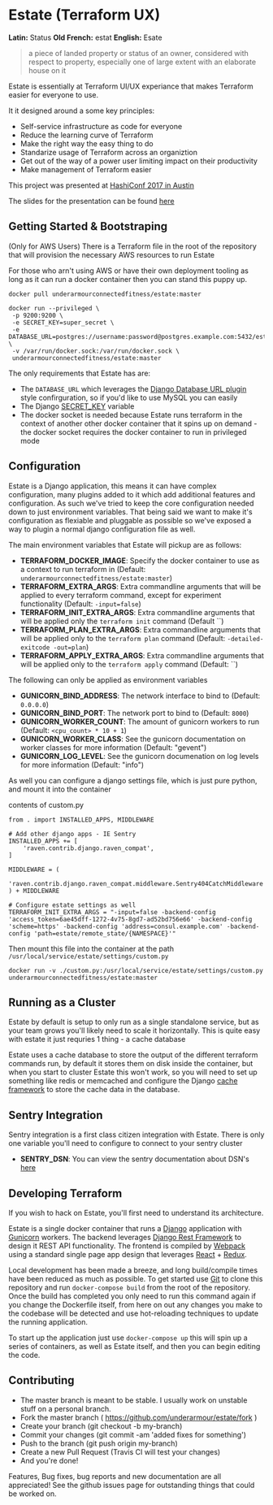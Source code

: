 Estate (Terraform UX)
=====================


**Latin:** Status **Old French:** estat **English:** Esate

> a piece of landed property or status of an owner, considered with respect to property, especially one of large extent with an elaborate house on it

Estate is essentially at Terraform UI/UX experiance that makes Terraform easier for everyone to use.

It it designed around a some key principles:

* Self-service infrastructure as code for everyone
* Reduce the learning curve of Terraform
* Make the right way the easy thing to do
* Standarize usage of Terraform across an organiztion
* Get out of the way of a power user limiting impact on their productivity
* Make management of Terraform easier

This project was presented at [HashiConf 2017 in Austin](https://www.hashiconf.com/talks/underarmour-terraform.html)

The slides for the presentation can be found [here](http://slides.com/rocktavious/estate#/)

Getting Started & Bootstraping
------------------------------

(Only for AWS Users) There is a Terraform file in the root of the repository that will provision the necessary AWS resources to run Estate

For those who arn't using AWS or have their own deployment tooling as long as it can run a docker container then you can stand this puppy up.

```
docker pull underarmourconnectedfitness/estate:master

docker run --privileged \
 -p 9200:9200 \
 -e SECRET_KEY=super_secret \
 -e DATABASE_URL=postgres://username:password@postgres.example.com:5432/estate \
 -v /var/run/docker.sock:/var/run/docker.sock \
 underarmourconnectedfitness/estate:master
```

The only requirements that Estate has are:
* The `DATABASE_URL` which leverages the [Django Database URL plugin](https://github.com/kennethreitz/dj-database-url) style confirguration, so if you'd like to use MySQL you can easily
* The Django [SECRET_KEY](https://docs.djangoproject.com/en/1.11/ref/settings/#std:setting-SECRET_KEY) variable
* The docker socket is needed because Estate runs terraform in the context of another other docker container that it spins up on demand - the docker socket requires the docker container to run in privileged mode

Configuration
-------------

Estate is a Django application, this means it can have complex configuration, many plugins added to it which add additional features and configuration.  As such we've tried to keep the core configuration needed down to just environment variables.  That being said we want to make it's configuration as flexiable and pluggable as possible so we've exposed a way to plugin a normal django configuration file as well.

The main environment variables that Estate will pickup are as follows:

* **TERRAFORM_DOCKER_IMAGE**: Specify the docker container to use as a context to run terraform in (Default: `underarmourconnectedfitness/estate:master`)
* **TERRAFORM_EXTRA_ARGS**: Extra commandline arguments that will be applied to every terraform command, except for experiment functionality (Default: `-input=false`)
* **TERRAFORM_INIT_EXTRA_ARGS**: Extra commandline arguments that will be applied only the `terraform init` command (Default ``)
* **TERRAFORM_PLAN_EXTRA_ARGS**: Extra commandline arguments that will be applied only to the `terraform plan` command (Default: `-detailed-exitcode -out=plan`)
* **TERRAFORM_APPLY_EXTRA_ARGS**: Extra commandline arguments that will be applied only to the `terraform apply` command (Default: ``)

The following can only be applied as environment variables

* **GUNICORN_BIND_ADDRESS**: The network interface to bind to (Default: `0.0.0.0`)
* **GUNICORN_BIND_PORT**: The network port to bind to (Default: `8000`)
* **GUNICORN_WORKER_COUNT**: The amount of gunicorn workers to run (Default: `<cpu_count> * 10 + 1`)
* **GUNICORN_WORKER_CLASS**: See the gunicorn documentation on worker classes for more information (Default: "gevent")
* **GUNICORN_LOG_LEVEL**: See the gunicorn documenation on log levels for more information (Default: "info")


As well you can configure a django settings file, which is just pure python, and mount it into the container

contents of custom.py
```
from . import INSTALLED_APPS, MIDDLEWARE

# Add other django apps - IE Sentry
INSTALLED_APPS += [
    'raven.contrib.django.raven_compat',
]

MIDDLEWARE = (
    'raven.contrib.django.raven_compat.middleware.Sentry404CatchMiddleware',
) + MIDDLEWARE

# Configure estate settings as well
TERRAFORM_INIT_EXTRA_ARGS = "-input=false -backend-config 'access_token=6ae45dff-1272-4v75-8gd7-ad52bd756e66' -backend-config 'scheme=https' -backend-config 'address=consul.example.com' -backend-config 'path=estate/remote_state/{NAMESPACE}'"
```

Then mount this file into the container at the path `/usr/local/service/estate/settings/custom.py`
```
docker run -v ./custom.py:/usr/local/service/estate/settings/custom.py underarmourconnectedfitness/estate:master
```

Running as a Cluster
--------------------

Estate by default is setup to only run as a single standalone service, but as your team grows you'll likely need to scale it horizontally.  This is quite easy with estate it just requries 1 thing - a cache database

Estate uses a cache database to store the output of the different terraform commands run, by default it stores them on disk inside the container, but when you start to cluster Estate this won't work, so you will need to set up something like redis or memcached and configure the Django [cache framework](https://docs.djangoproject.com/en/1.11/topics/cache/) to store the cache data in the database.

Sentry Integration
------------------

Sentry integration is a first class citizen integration with Estate.  There is only one variable you'll need to configure to connect to your sentry cluster

* **SENTRY_DSN**: You can view the sentry documentation about DSN's [here](https://docs.sentry.io/quickstart/#configure-the-dsn)

Developing Terraform
--------------------

If you wish to hack on Estate, you'll first need to understand its architecture.

Estate is a single docker container that runs a [Django](https://www.djangoproject.com/) application with [Gunicorn](http://gunicorn.org/) workers.  The backend leverages [Django Rest Framework](http://www.django-rest-framework.org/) to design it REST API functionality.  The frontend is compiled by [Webpack](https://webpack.github.io/) using a standard single page app design that leverages [React](https://facebook.github.io/react/) + [Redux](http://redux.js.org/).

Local development has been made a breeze, and long build/compile times have been reduced as much as possible. To get started use [Git](https://git-scm.com/) to clone this repository and run `docker-compose build` from the root of the repository.  Once the build has completed you only need to run this command again if you change the Dockerfile itself, from here on out any changes you make to the codebase will be detected and use hot-reloading techniques to update the running application.

To start up the application just use `docker-compose up` this will spin up a series of containers, as well as Estate itself, and then you can begin editing the code.

Contributing
------------

* The master branch is meant to be stable. I usually work on unstable stuff on a personal branch.
* Fork the master branch ( https://github.com/underarmour/estate/fork )
* Create your branch (git checkout -b my-branch)
* Commit your changes (git commit -am 'added fixes for something')
* Push to the branch (git push origin my-branch)
* Create a new Pull Request (Travis CI will test your changes)
* And you're done!

Features, Bug fixes, bug reports and new documentation are all appreciated!
See the github issues page for outstanding things that could be worked on.

